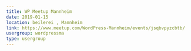 ```yaml
---
title: WP Meetup Mannheim
date: 2019-01-15
location: beilerei , Mannheim
link: https://www.meetup.com/WordPress-Mannheim/events/jsqbvpyzcbtb/
usergroup: wordpressma
type: usergroup
---
```

